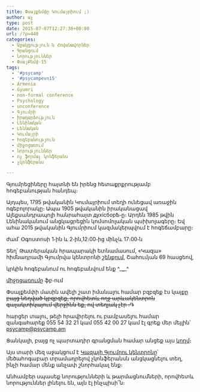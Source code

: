 ```yaml
---
title: Փսայքեմփը Կումայրիում ;)
author: աչ
type: post
date: 2015-07-07T12:27:38+00:00
url: /?p=440
categories:
  - Աջակցություն և Հովանավորներ
  - Գրանցում
  - Նորություններ
  - ՓսայՔեմփ֊15
tags:
  - '#psycamp'
  - '#psycampevn15'
  - Armenia
  - Gyumri
  - non-formal conference
  - Psychology
  - unconference
  - Գյումրի
  - իրադարձություն
  - Լենինական
  - Լեննական
  - Կումայրի
  - հոգեբանություն
  - միջոցառում
  - նորություններ
  - ոչ ֆորմալ կոնֆերանս
  - չկոնֆերանս

---
```

Գյումրեցիները հայտնի են իրենց հետաքրքրությամբ հոգեբանության հանդեպ։
  
Այդպես, 1795 թվականին Կումայրիում տեղի ունեցավ առաջին ոգեբոլորակը։ Ապա 1905 թվականին իրականացավ Ալեքսանդրապոլի հանրահայտ духiсборѢ֊ը։ Արդեն 1985 թվին Լենինականում անցկացրեցին կոմսոմոլական պսիխոլագերը։ Եվ ահա 2015 թվականին Գյումրիում կազմակերպվում է հոգեճամբարը։

ժամ՝ Օգոստոսի 1֊ին և 2֊ին,12։00֊ից մինչև 17։00֊ն
  
Տեղ՝ Թատերական հրապարակի ետնամասում, «Կազա» հիմնադրամի Գյումրվա կենտրոնի <a href="https://www.google.com/maps/d/embed?mid=zKP84q-ehtnc.k0TxuykZUo58&hl=en_US" target="_blank">շենքում</a>, Շահումյան 69 հասցեով,
  
կրկին հոգեբանում ու հոգեբանվում ենք ^\___\____^

<a href="https://www.facebook.com/events/696358587164292/" target="_blank">միջոցառումը</a> ֆբ֊ում
  
Փսայքեմփի մասին ավելի շատ իմանալու համար բզբզեք էս կայքը <del>բայց նեղված կբզբզեք, որովհետև ողջ արևակենտրոն գալակտիկայում վերջինն եք, ով տեղյակ չէր ։Դ</del>
  
հարցեր տալու, թեյի հրավիրելու ու բամբասելու համար զանգահարեք 055 54 32 21 կամ 055 42 00 27 կամ էլ գրեք մեր մեյլին՝ <a href="mailto:psycamp@psycamp.am" target="_blank">psycamp@psycamp.am</a>

Ցանկալի, բայց ոչ պարտադիր գրանցման համար անցեք այս <a href="https://www.surveymonkey.com/r/WP2TCVY" target="_blank">կողմ</a>։

Այս տարի մեզ աջակցում է <a href="http://kasa.am/?page_id=240" target="_blank">Կազայի Գյումրու կենտրոնը</a>՝ մեծահոգաբար տրամադրելով չկոնֆերանսն անցկացնելու տեղ, ինչի համար մենք անչափ շնորհակալ ենք։

Անհամբեր սպասեք նորությունների և թարմացնումների, որովհետև նորություններ լինելու են, այն էլ ինչպիսի՜ն։